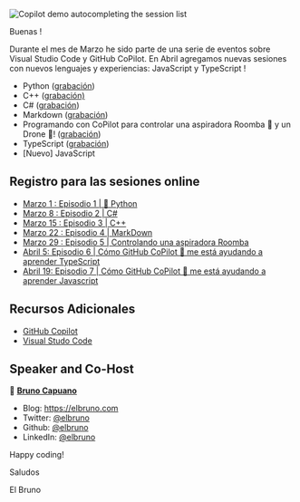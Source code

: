 ![Copilot demo autocompleting the session list](https://brunocapuano.files.wordpress.com/2022/02/2022-02-01-copilot-session-series-header-1.gif?w=650)

Buenas !

Durante el mes de Marzo he sido parte de una serie de eventos sobre Visual Studio Code y GitHub CoPilot. En Abril agregamos nuevas sesiones con nuevos lenguajes y experiencias: JavaScript y TypeScript !

- Python ([grabación](https://aka.ms/GitHubCoPilotSP1/5))
- C++ ([grabación)](https://aka.ms/GitHubCoPilotSP2/5)
- C# ([grabación](https://aka.ms/GitHubCoPilotSP3/5))
- Markdown ([grabación](https://aka.ms/GitHubCoPilotSP4/5))
- Programando con CoPilot para controlar una aspiradora Roomba 🤖 y un Drone 🚁! ([grabación](https://aka.ms/GitHubCoPilotSP5/5))
- TypeScript ([grabación](https://www.youtube.com/watch?v=IP9LKBaGlzw&ab_channel=MicrosoftReactor))
- [Nuevo] JavaScript

## Registro para las sesiones online

- [Marzo 1 : Episodio 1 | 🐍 Python](https://aka.ms/GitHubCoPilotSP1/5)
- [Marzo 8 : Episodio 2 | C#](https://aka.ms/GitHubCoPilotSP2/5)
- [Marzo 15 : Episodio 3 | C++](https://aka.ms/GitHubCoPilotSP3/5)
- [Marzo 22 : Episodio 4 | MarkDown](https://aka.ms/GitHubCoPilotSP4/5)
- [Marzo 29 : Episodio 5 | Controlando una aspiradora Roomba](https://aka.ms/GitHubCoPilotSP5/5)
- [Abril 5: Episodio 6 | Cómo GitHub CoPilot 🤖 me está ayudando a aprender TypeScript](https://www.youtube.com/watch?v=IP9LKBaGlzw&ab_channel=MicrosoftReactor)
- [Abril 19: Episodio 7 | Cómo GitHub CoPilot 🤖 me está ayudando a aprender Javascript](https://www.meetup.com/Microsoft-Reactor-Toronto/events/284609723/)

## Recursos Adicionales

- [GitHub Copilot](https://copilot.github.com/)
- [Visual Studo Code](https://code.visualstudio.com/)

## Speaker and Co-Host

👤 **[Bruno Capuano](http://aka.ms/elbruno)**

* Blog: https://elbruno.com
* Twitter: [@elbruno](https://twitter.com/elbruno)
* Github: [@elbruno](https://github.com/elbruno)
* LinkedIn: [@elbruno](https://linkedin.com/in/elbruno)

Happy coding!

Saludos

El Bruno